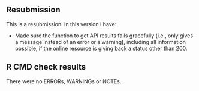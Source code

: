 ## Resubmission
This is a resubmission. In this version I have:

* Made sure the function to get API results fails gracefully (i.e., only gives a message instead of an error or a warning), including all information possible, if the online resource is giving back a status other than 200.

## R CMD check results
There were no ERRORs, WARNINGs or NOTEs.
